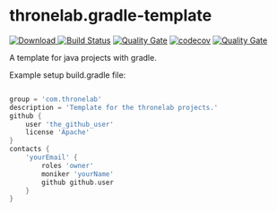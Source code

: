 # thronelab.gradle-template

[![Download](https://api.bintray.com/packages/thronelab/iThroneLab/thronelab.gradle-template/images/download.svg) ](https://bintray.com/thronelab/iThroneLab/thronelab.gradle-template/_latestVersion)
[![Build Status](https://travis-ci.org/iThroneLab/thronelab.gradle-template.svg?branch=master)](https://travis-ci.org/iThroneLab/thronelab.gradle-template)
[![Quality Gate](https://sonar.aldeso.com/api/badges/gate?key=com.thronelab:thronelab.gradle-template)](https://sonar.aldeso.com/dashboard/index/com.thronelab.thronelab.gradle-template)
[![codecov](https://codecov.io/gh/iThroneLab/thronelab.gradle-template/branch/master/graph/badge.svg)](https://codecov.io/gh/iThroneLab/thronelab.gradle-template)
[![Quality Gate](https://sonar.aldeso.com/api/badges/gate?key=com.thronelab:thronelab.gradle-template)](https://sonar.aldeso.com/dashboard/index/com.thronelab:thronelab.gradle-template)

A template for java projects with gradle.


Example setup build.gradle file:

```groovy

group = 'com.thronelab'
description = 'Template for the thronelab projects.'
github {
    user 'the_github_user'
    license 'Apache'
}
contacts {
    'yourEmail' {
        roles 'owner' 
        moniker 'yourName'
        github github.user
    }
}
```